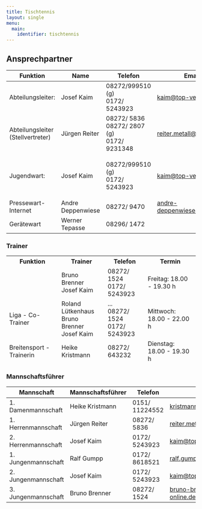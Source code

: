 ```yaml
---
title: Tischtennis
layout: single
menu:
  main:
    identifier: tischtennis
---
```


## Ansprechpartner

<table>
<thead> 
<tr>
<th>Funktion</th> <th>Name</th> <th>Telefon</th><th>Email</th>
</tr>
</thead>
<tbody>
<tr class="odd">
<td>Abteilungsleiter:</td>
<td>Josef Kaim<br></td>
<td>08272/999510 (g)<br>0172/ 5243923<br></td>
<td><a title="Mail an Herrn Josef Kaim" href="mailto:kaim@top-vers.de">kaim@top-vers.de</a><br></td>
</tr>
<tr class="even">
<td>Abteilungsleiter<br>(Stellvertreter)</td>
<td>Jürgen Reiter<br></td>
<td>08272/ 5836<br>08272/ 2807 (g)<br>0172/ 9231348<br></td>
<td><a title="Mail an Herrn Jürgen Reiter" href="mailto:reiter.metall@gmx.de">reiter.metall@gmx.de</a></td>
</tr>
<tr class="odd">
<td>Jugendwart:<br></td>
<td>Josef Kaim</td>
<td>
<p>08272/999510 (g)<br>0172/ 5243923</p>
</td>
<td><a title="Mail an Herrn Josef Kaim" href="mailto:kaim@top-vers.de">kaim@top-vers.de</a></td>
</tr>
<tr class="even">
<td>Pressewart-Internet</td>
<td>Andre Deppenwiese</td>
<td>08272/ 9470<br></td>
<td><a title="Mail an Herrn Andre Deppenwiese" href="mailto:andre-deppenwiese@online.de">andre-deppenwiese@online.de</a><br></td>
</tr>
<tr class="odd">
<td>Gerätewart</td>
<td>Werner Tepasse</td>
<td>08296/ 1472</td>
<td></td>
</tr>
</tbody>
</table>

###  Trainer

<table>
<thead> 
<tr>
<th>Funktion</th><th>Trainer</th><th>Telefon</th><th>Termin<br></th>
</tr>
<tr class="even">
<td></td>
<td>Bruno Brenner<br>Josef Kaim</td>
<td>08272/ 1524<br>0172/ 5243923</td>
<td>Freitag: 18.00 - 19.30 h</td>
</tr>
<tr class="odd">
<td>Liga - Co-Trainer</td>
<td>Roland Lütkenhaus<br>Bruno Brenner<br>Josef Kaim</td>
<td>...<br>08272/ 1524<br>0172/ 5243923</td>
<td>Mittwoch: 18.00 - 22.00 h<br></td>
</tr>
<tr class="even">
<td>Breitensport - Trainerin</td>
<td>Heike Kristmann</td>
<td>08272/ 643232</td>
<td>Dienstag: 18.00 - 19.30 h</td>
</tr>
</thead> 
<tbody>
</tbody>
</table>

### Mannschaftsführer

<table>
<thead>
<tr>
<th>Mannschaft</th><th>Mannschaftsführer</th><th>Telefon</th></th><th>Email</th>
</tr>
</thead> 
<tbody>
<tr class="even">
<td>1. Damenmannschaft<br></td>
<td>Heike Kristmann<br></td>
<td>0151/ 11224552<br></td>
<td><a title="Mail an Frau Heike Kristmann" href="mailto:kristmann@onlinehome.de">kristmann@onlinehome.de</a></td>
</tr>
<tr class="odd">
<td>1. Herrenmannschaft</td>
<td>Jürgen Reiter<br></td>
<td>08272/ 5836<br></td>
<td><a title="Mail an Herrn Jürgen Reiter" href="mailto:reiter.metall@gmx.de">reiter.metall@gmx.de</a></td>
</tr>
<tr class="even">
<td>2. Herrenmannschaft</td>
<td>Josef Kaim</td>
<td>0172/ 5243923</td>
<td><a title="Mail an Herrn Josef Kaim" href="mailto:kaim@top-vers.de">kaim@top-vers.de</a></td>
</tr>
<tr class="odd">
<td>1. Jungenmannschaft</td>
<td>Ralf Gumpp<br></td>
<td>0172/ 8618521<br></td>
<td><a title="Mial an Herrn Ralf Gumpp" href="mailto:ralf.gumpp@zeppelin.com">ralf.gumpp@zeppelin.com</a></td>
</tr>
<tr class="odd">
<td>2. Jungenmannschaft</td>
<td>Josef Kaim<br></td>
<td>0172/ 5243923</td>
<td><a title="Mail an Herrn Josef Kaim" href="mailto:kaim@top-vers.de">kaim@top-vers.de</a></td>
</tr>
<tr class="even">
<td>3. Jungenmannschaft</td>
<td>Bruno Brenner<br></td>
<td>08272/ 1524</td>
<td><a title="Mail an Herrn Bruno Brenner" href="mailto:bruno-brenner@t-online.de">bruno-brenner@t-online.de</a></td>
</tr>
</tbody>
</table>

